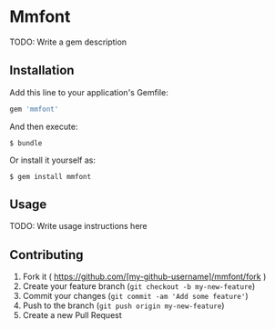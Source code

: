 # Mmfont

TODO: Write a gem description

## Installation

Add this line to your application's Gemfile:

```ruby
gem 'mmfont'
```

And then execute:

    $ bundle

Or install it yourself as:

    $ gem install mmfont

## Usage

TODO: Write usage instructions here

## Contributing

1. Fork it ( https://github.com/[my-github-username]/mmfont/fork )
2. Create your feature branch (`git checkout -b my-new-feature`)
3. Commit your changes (`git commit -am 'Add some feature'`)
4. Push to the branch (`git push origin my-new-feature`)
5. Create a new Pull Request
